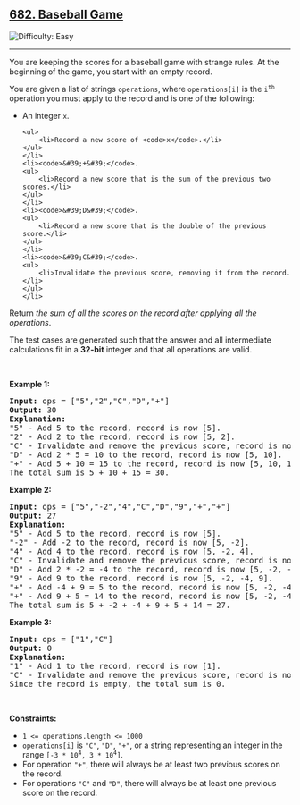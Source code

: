 <h2><a href="https://leetcode.com/problems/baseball-game">682. Baseball Game</a></h2>
<img src='https://img.shields.io/badge/Difficulty-Easy-brightgreen' alt='Difficulty: Easy' /><hr>
<p>You are keeping the scores for a baseball game with strange rules. At the beginning of the game, you start with an empty record.</p>

<p>You are given a list of strings <code>operations</code>, where <code>operations[i]</code> is the <code>i<sup>th</sup></code> operation you must apply to the record and is one of the following:</p>

<ul>
	<li>An integer <code>x</code>.

	<ul>
		<li>Record a new score of <code>x</code>.</li>
	</ul>
	</li>
	<li><code>&#39;+&#39;</code>.
	<ul>
		<li>Record a new score that is the sum of the previous two scores.</li>
	</ul>
	</li>
	<li><code>&#39;D&#39;</code>.
	<ul>
		<li>Record a new score that is the double of the previous score.</li>
	</ul>
	</li>
	<li><code>&#39;C&#39;</code>.
	<ul>
		<li>Invalidate the previous score, removing it from the record.</li>
	</ul>
	</li>
</ul>

<p>Return <em>the sum of all the scores on the record after applying all the operations</em>.</p>

<p>The test cases are generated such that the answer and all intermediate calculations fit in a <strong>32-bit</strong> integer and that all operations are valid.</p>

<p>&nbsp;</p>
<p><strong class="example">Example 1:</strong></p>

<pre>
<strong>Input:</strong> ops = [&quot;5&quot;,&quot;2&quot;,&quot;C&quot;,&quot;D&quot;,&quot;+&quot;]
<strong>Output:</strong> 30
<strong>Explanation:</strong>
&quot;5&quot; - Add 5 to the record, record is now [5].
&quot;2&quot; - Add 2 to the record, record is now [5, 2].
&quot;C&quot; - Invalidate and remove the previous score, record is now [5].
&quot;D&quot; - Add 2 * 5 = 10 to the record, record is now [5, 10].
&quot;+&quot; - Add 5 + 10 = 15 to the record, record is now [5, 10, 15].
The total sum is 5 + 10 + 15 = 30.
</pre>

<p><strong class="example">Example 2:</strong></p>

<pre>
<strong>Input:</strong> ops = [&quot;5&quot;,&quot;-2&quot;,&quot;4&quot;,&quot;C&quot;,&quot;D&quot;,&quot;9&quot;,&quot;+&quot;,&quot;+&quot;]
<strong>Output:</strong> 27
<strong>Explanation:</strong>
&quot;5&quot; - Add 5 to the record, record is now [5].
&quot;-2&quot; - Add -2 to the record, record is now [5, -2].
&quot;4&quot; - Add 4 to the record, record is now [5, -2, 4].
&quot;C&quot; - Invalidate and remove the previous score, record is now [5, -2].
&quot;D&quot; - Add 2 * -2 = -4 to the record, record is now [5, -2, -4].
&quot;9&quot; - Add 9 to the record, record is now [5, -2, -4, 9].
&quot;+&quot; - Add -4 + 9 = 5 to the record, record is now [5, -2, -4, 9, 5].
&quot;+&quot; - Add 9 + 5 = 14 to the record, record is now [5, -2, -4, 9, 5, 14].
The total sum is 5 + -2 + -4 + 9 + 5 + 14 = 27.
</pre>

<p><strong class="example">Example 3:</strong></p>

<pre>
<strong>Input:</strong> ops = [&quot;1&quot;,&quot;C&quot;]
<strong>Output:</strong> 0
<strong>Explanation:</strong>
&quot;1&quot; - Add 1 to the record, record is now [1].
&quot;C&quot; - Invalidate and remove the previous score, record is now [].
Since the record is empty, the total sum is 0.
</pre>

<p>&nbsp;</p>
<p><strong>Constraints:</strong></p>

<ul>
	<li><code>1 &lt;= operations.length &lt;= 1000</code></li>
	<li><code>operations[i]</code> is <code>&quot;C&quot;</code>, <code>&quot;D&quot;</code>, <code>&quot;+&quot;</code>, or a string representing an integer in the range <code>[-3 * 10<sup>4</sup>, 3 * 10<sup>4</sup>]</code>.</li>
	<li>For operation <code>&quot;+&quot;</code>, there will always be at least two previous scores on the record.</li>
	<li>For operations <code>&quot;C&quot;</code> and <code>&quot;D&quot;</code>, there will always be at least one previous score on the record.</li>
</ul>
